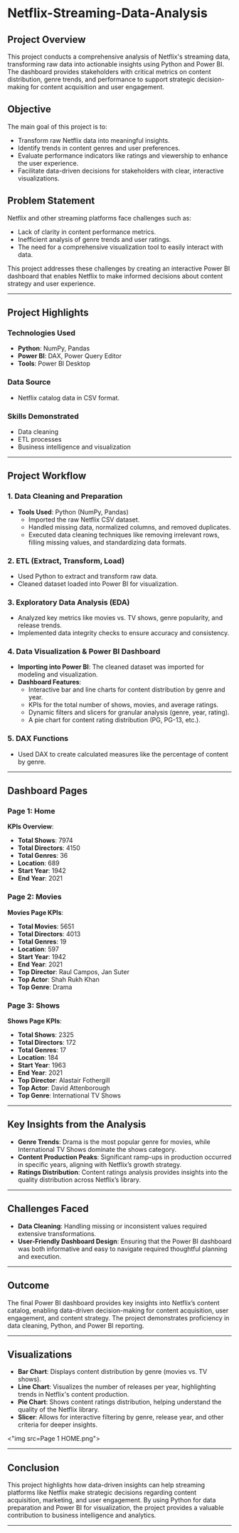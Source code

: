 # Netflix-Streaming-Data-Analysis

## Project Overview
This project conducts a comprehensive analysis of Netflix's streaming data, transforming raw data into actionable insights using Python and Power BI. The dashboard provides stakeholders with critical metrics on content distribution, genre trends, and performance to support strategic decision-making for content acquisition and user engagement.

## Objective
The main goal of this project is to:
- Transform raw Netflix data into meaningful insights.
- Identify trends in content genres and user preferences.
- Evaluate performance indicators like ratings and viewership to enhance the user experience.
- Facilitate data-driven decisions for stakeholders with clear, interactive visualizations.

## Problem Statement
Netflix and other streaming platforms face challenges such as:
- Lack of clarity in content performance metrics.
- Inefficient analysis of genre trends and user ratings.
- The need for a comprehensive visualization tool to easily interact with data.

This project addresses these challenges by creating an interactive Power BI dashboard that enables Netflix to make informed decisions about content strategy and user experience.

---

## Project Highlights

### Technologies Used
- **Python**: NumPy, Pandas
- **Power BI**: DAX, Power Query Editor
- **Tools**: Power BI Desktop

### Data Source
- Netflix catalog data in CSV format.

### Skills Demonstrated
- Data cleaning
- ETL processes
- Business intelligence and visualization

---

## Project Workflow

### 1. Data Cleaning and Preparation
- **Tools Used**: Python (NumPy, Pandas)
  - Imported the raw Netflix CSV dataset.
  - Handled missing data, normalized columns, and removed duplicates.
  - Executed data cleaning techniques like removing irrelevant rows, filling missing values, and standardizing data formats.

### 2. ETL (Extract, Transform, Load)
- Used Python to extract and transform raw data.
- Cleaned dataset loaded into Power BI for visualization.

### 3. Exploratory Data Analysis (EDA)
- Analyzed key metrics like movies vs. TV shows, genre popularity, and release trends.
- Implemented data integrity checks to ensure accuracy and consistency.

### 4. Data Visualization & Power BI Dashboard
- **Importing into Power BI**: The cleaned dataset was imported for modeling and visualization.
- **Dashboard Features**:
  - Interactive bar and line charts for content distribution by genre and year.
  - KPIs for the total number of shows, movies, and average ratings.
  - Dynamic filters and slicers for granular analysis (genre, year, rating).
  - A pie chart for content rating distribution (PG, PG-13, etc.).

### 5. DAX Functions
- Used DAX to create calculated measures like the percentage of content by genre.

---

## Dashboard Pages

### Page 1: **Home**
**KPIs Overview**:
- **Total Shows**: 7974
- **Total Directors**: 4150
- **Total Genres**: 36
- **Location**: 689
- **Start Year**: 1942
- **End Year**: 2021

### Page 2: **Movies**
**Movies Page KPIs**:
- **Total Movies**: 5651
- **Total Directors**: 4013
- **Total Genres**: 19
- **Location**: 597
- **Start Year**: 1942
- **End Year**: 2021
- **Top Director**: Raul Campos, Jan Suter
- **Top Actor**: Shah Rukh Khan
- **Top Genre**: Drama

### Page 3: **Shows**
**Shows Page KPIs**:
- **Total Shows**: 2325
- **Total Directors**: 172
- **Total Genres**: 17
- **Location**: 184
- **Start Year**: 1963
- **End Year**: 2021
- **Top Director**: Alastair Fothergill
- **Top Actor**: David Attenborough
- **Top Genre**: International TV Shows

---

## Key Insights from the Analysis
- **Genre Trends**: Drama is the most popular genre for movies, while International TV Shows dominate the shows category.
- **Content Production Peaks**: Significant ramp-ups in production occurred in specific years, aligning with Netflix’s growth strategy.
- **Ratings Distribution**: Content ratings analysis provides insights into the quality distribution across Netflix’s library.

---

## Challenges Faced
- **Data Cleaning**: Handling missing or inconsistent values required extensive transformations.
- **User-Friendly Dashboard Design**: Ensuring that the Power BI dashboard was both informative and easy to navigate required thoughtful planning and execution.

---

## Outcome
The final Power BI dashboard provides key insights into Netflix’s content catalog, enabling data-driven decision-making for content acquisition, user engagement, and content strategy. The project demonstrates proficiency in data cleaning, Python, and Power BI reporting.

---

## Visualizations
- **Bar Chart**: Displays content distribution by genre (movies vs. TV shows).
- **Line Chart**: Visualizes the number of releases per year, highlighting trends in Netflix's content production.
- **Pie Chart**: Shows content ratings distribution, helping understand the quality of the Netflix library.
- **Slicer**: Allows for interactive filtering by genre, release year, and other criteria for deeper insights.

<"img src=Page 1 HOME.png">

---

## Conclusion
This project highlights how data-driven insights can help streaming platforms like Netflix make strategic decisions regarding content acquisition, marketing, and user engagement. By using Python for data preparation and Power BI for visualization, the project provides a valuable contribution to business intelligence and analytics.

---
